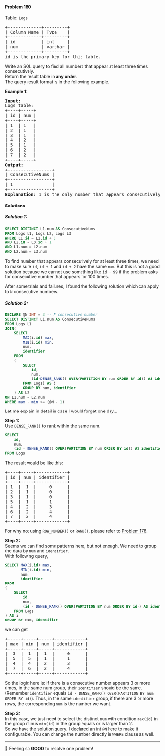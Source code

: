 #### Problem 180

Table: `Logs`

<pre>
+-------------+---------+
| Column Name | Type    |
+-------------+---------+
| id          | int     |
| num         | varchar |
+-------------+---------+
id is the primary key for this table.
</pre>

Write an SQL query to find all numbers that appear at least three times consecutively.  
Return the result table in **any order**.  
The query result format is in the following example.

**Example 1:**
<pre>
<b>Input:</b> 
Logs table:
+----+-----+
| id | num |
+----+-----+
| 1  | 1   |
| 2  | 1   |
| 3  | 1   |
| 4  | 2   |
| 5  | 1   |
| 6  | 2   |
| 7  | 2   |
+----+-----+
<b>Output:</b>
+-----------------+
| ConsecutiveNums |
+-----------------+
| 1               |
+-----------------+
<b>Explanation:</b> 1 is the only number that appears consecutively for at least three times.
</pre>

#### Solutions

##### Solution 1:
```sql
SELECT DISTINCT L1.num AS ConsecutiveNums
FROM Logs L1, Logs L2, Logs L3
WHERE L1.id = L2.id + 1
AND L2.id = L3.id + 1
AND L1.num = L2.num 
AND L2.num = L3.num
```
To find number that appears consecutively for at least three times, we need to make sure `id`, `id + 1` and `id + 2` have the same `num`. But this is not a good solution because we cannot use something like `id + 99` if the problem asks for consecutive number that appears for 100 times.

After some trials and failures, I found the following solution which can apply to `N` consecutive numbers.

##### Solution 2:
```sql
DECLARE @N INT = 3 -- N consecutive number
SELECT DISTINCT L1.num AS ConsecutiveNums
FROM Logs L1
JOIN(
	SELECT 
		MAX(i.id) max,
		MIN(i.id) min,
		num,
		identifier
	FROM 
	(
		SELECT 
			id,
			num,
			(id-DENSE_RANK() OVER(PARTITION BY num ORDER BY id)) AS identifier
		FROM Logs) AS i
		GROUP BY num, identifier
	) AS L2
ON L1.num = L2.num
WHERE max - min >= (@N - 1)
```
Let me explain in detail in case I would forget one day...  

**Step 1:**  
Use `DENSE_RANK()` to rank within the same num.
```sql
SELECT 
	id,
	num,
	(id - DENSE_RANK() OVER(PARTITION BY num ORDER BY id)) AS identifier
FROM Logs
```
The result would be like this:
<pre>
+----+-----+------------+
| id | num | identifier |
+----+-----+------------+
| 1  |  1  |     0      |
| 2  |  1  |     0      |
| 3  |  1  |     0      |
| 5  |  1  |     1      |
| 4  |  2  |     3      |
| 6  |  2  |     4      |
| 7  |  2  |     4      |
+----+-----+------------+
</pre>
For why not using `ROW_NUMBER()` or `RANK()`, please refer to [Problem 178](https://github.com/Xiaod0ng/LeetCode/blob/main/Database/178.%20Rank%20Scores.md).

**Step 2:**   
Seems we can find some patterns here, but not enough. We need to group the data by `num` and `identifier`.  
With following query,
```sql
SELECT MAX(i.id) max,
	   MIN(i.id) min,
	   num,
	   identifier
FROM 
(
	SELECT 
		id,
		num,
		(id - DENSE_RANK() OVER(PARTITION BY num ORDER BY id)) AS identifier
	FROM Logs
) AS i
GROUP BY num, identifier
```
we can get
<pre>
+-----+-----+-----+------------+
| max | min | num | identifier |
+-----+-----+-----+------------+
|  3  |  1  |  1  |     0      |
|  5  |  5  |  1  |     1      |
|  4  |  4  |  2  |     3      |
|  7  |  6  |  2  |     4      |
+-----+-----+-----+------------+
</pre>
So the logic here is: if there is a consecutive number appears 3 or more times, in the same num group, their `identifier` should be the same. (Remember `identifier` equals `id - DENSE_RANK() OVER(PARTITION BY num ORDER BY id)`). Thus, in the same `identifier` group, if there are 3 or more rows, the corresponding `num` is the number we want.

**Step 3:**   
In this case, we just need to select the distinct `num` with condition `max(id)` in the group minus `min(id)` in the group equals or is larger than 2.   
So we have the solution query. I declared an int `@N` here to make it configurable. You can change the number directly in `WHERE` clause as well.

--------------------
:paw_prints: Feeling so **GOOD** to resolve one problem!